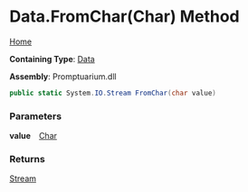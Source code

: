 # Data\.FromChar\(Char\) Method

[Home](../../../README.md)

**Containing Type**: [Data](../README.md)

**Assembly**: Promptuarium\.dll

```csharp
public static System.IO.Stream FromChar(char value)
```

### Parameters

**value** &ensp; [Char](https://docs.microsoft.com/en-us/dotnet/api/system.char)

### Returns

[Stream](https://docs.microsoft.com/en-us/dotnet/api/system.io.stream)

